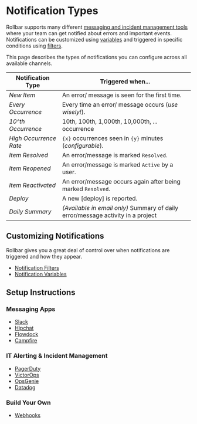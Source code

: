 # Notification Types

Rollbar supports many different [messaging and incident management tools](/docs/tools/#messaging) where your team can get notified about errors and important events.  Notifications can be customized using [variables](/docs/notification-variables) and triggered in specific conditions using [filters](/docs/filtering-notifications).

This page describes the types of notifications you can configure across all available channels.

| Notification Type | Triggered when... |
|-------------------|-------------|
| _New Item_ | An error/ message is seen for the first time. |
| _Every Occurrence_ | Every time an error/ message occurs (_use wisely!_). |
| _10^th Occurrence_ | 10th, 100th, 1,000th, 10,000th, ... occurrence |
| _High Occurrence Rate_ | `{x}` occurrences seen in `{y}` minutes (_configurable_). |
| _Item Resolved_ | An error/message is marked `Resolved`. |
| _Item Reopened_ | An error/message is marked `Active` by a user. |
| _Item Reactivated_ | An error/message occurs again after being marked `Resolved`. |
| _Deploy_ | A new [deploy] is reported. |
| _Daily Summary_ | _(Available in email only)_ Summary of daily error/message activity in a project |

## Customizing Notifications

Rollbar gives you a great deal of control over when notifications are triggered and how they appear.

* [Notification Filters](/docs/notification-variables)
* [Notification Variables](/docs/filtering-notifications)

## Setup Instructions

### Messaging Apps

* [Slack](/docs/slack/)
* [Hipchat](/docs/hipchat/)
* [Flowdock](/docs/flowdock/)
* [Campfire](/docs/campfire/)

### IT Alerting & Incident Management

* [PagerDuty](/docs/pagerduty)
* [VictorOps](/docs/victorops/)
* [OpsGenie](https://www.opsgenie.com/docs/integrations/rollbar-integration)
* [Datadog](/docs/datadog/)

### Build Your Own

* [Webhooks](/docs/webhooks/)

